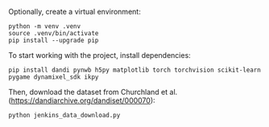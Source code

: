 Optionally, create a virtual environment:

```
python -m venv .venv
source .venv/bin/activate
pip install --upgrade pip
```

To start working with the project, install dependencies:

```
pip install dandi pynwb h5py matplotlib torch torchvision scikit-learn pygame dynamixel_sdk ikpy
```

Then, download the dataset from Churchland et al. (https://dandiarchive.org/dandiset/000070):

```
python jenkins_data_download.py
```
